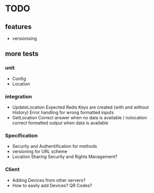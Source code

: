 # TODO

## features

* versionising

## more tests

### unit

* Config
* Location

### integration

* UpdateLocation
Expected Redis Keys are created (with and without History)
Error handling for wrong formatted inputs
* GetLocation
Correct answer when no data is available / nolocation
correct formatted output when data is available

### Specification
* Security and Authentification for methods
* versioning for URL scheme
* Location Sharing Security and Rights Management?

### Client
* Adding Devices from other servers?
* How to easily add Devices? QR Codes?
